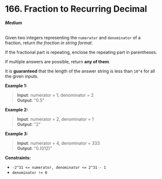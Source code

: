 # 166. Fraction to Recurring Decimal
###### **Medium**

Given two integers representing the `numerator` and `denominator` of a fraction, return *the fraction in string format*.

If the fractional part is repeating, enclose the repeating part in parentheses.

If multiple answers are possible, return **any of them**.

It is **guaranteed** that the length of the answer string is less than `10^4` for all the given inputs.
 

**Example 1:**

> **Input**: numerator = 1, denominator = 2  
**Output**: "0.5"  

**Example 2:**

> **Input**: numerator = 2, denominator = 1  
**Output**: "2"  

**Example 3:**

> **Input**: numerator = 4, denominator = 333  
**Output**: "0.(012)"  
 

**Constraints:**

- `-2^31 <= numerator, denominator <= 2^31 - 1`
- `denominator != 0`
